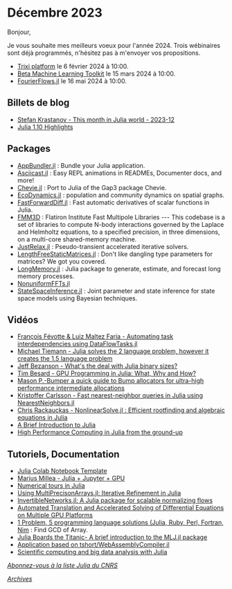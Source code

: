 # Décembre 2023 

Bonjour, 

Je vous souhaite mes meilleurs voeux pour l'année 2024. Trois wébinaires sont déjà programmés, n'hésitez pas à m'envoyer vos propositions. 

 - [Trixi platform](https://calcul.math.cnrs.fr/cafe-julia-trixi.html) le 6 février 2024 à 10:00.
 - [Beta Machine Learning Toolkit](https://calcul.math.cnrs.fr/cafe-julia-7.html) le 15 mars 2024 à 10:00.
 - [FourierFlows.jl](https://calcul.math.cnrs.fr/cafe-julia-fourierflows.html) le 16 mai 2024 à 10:00.


## Billets de blog

- [Stefan Krastanov - This month in Julia world - 2023-12]( https://discourse.julialang.org/t/this-month-in-julia-world-2023-12/108020)
- [Julia 1.10 Highlights](https://julialang.org/blog/2023/12/julia-1.10-highlights/)

## Packages
- [AppBundler.jl](https://github.com/PeaceFounder/AppBundler.jl) : Bundle your Julia application.
- [Asciicast.jl](https://github.com/ericphanson/Asciicast.jl) : Easy REPL animations in READMEs, Documenter docs, and more!
- [Chevie.jl](https://github.com/jmichel7/Chevie.jl) : Port to Julia of the Gap3 package Chevie.
- [EcoDynamics.jl](https://github.com/gottacatchenall/EcoDynamics.jl) : population and community dynamics on spatial graphs.
- [FastForwardDiff.jl](https://github.com/gerlero/FastForwardDiff.jl) : Fast automatic derivatives of scalar functions in Julia.
- [FMM3D](https://github.com/flatironinstitute/FMM3D) : Flatiron Institute Fast Multipole Libraries --- This codebase is a set of libraries to compute N-body interactions governed by the Laplace and Helmholtz equations, to a specified precision, in three dimensions, on a multi-core shared-memory machine.
- [JustRelax.jl](https://github.com/PTsolvers/JustRelax.jl) : Pseudo-transient accelerated iterative solvers.
- [LengthFreeStaticMatrices.jl](https://github.com/brainandforce/LengthFreeStaticMatrices.jl) : Don't like dangling type parameters for matrices? We got you covered.
- [LongMemory.jl](https://github.com/everval/LongMemory.jl) : Julia package to generate, estimate, and forecast long memory processes.
- [NonuniformFFTs.jl](https://github.com/jipolanco/NonuniformFFTs.jl)
- [StateSpaceInference.jl](https://github.com/charlesknipp/StateSpaceInference.jl) : Joint parameter and state inference for state space models using Bayesian techniques.

## Vidéos

- [François Févotte & Luiz Maltez Faria - Automating task interdependencies using DataFlowTasks.jl](https://youtu.be/SilF7AAm7Ng?si=FDLaqqGJ-IJi4bel)
- [Michael Tiemann - Julia solves the 2 language problem, however it creates the 1.5 language problem](https://youtu.be/RUJFd-rEa0k?si=K8kBQUPhFIdilENp)
- [Jeff Bezanson - What's the deal with Julia binary sizes?](https://youtu.be/kNslvU3WD4M?si=8TnJoFLeCoHwrYH3)
- [Tim Besard - GPU Programming in Julia: What, Why and How?](https://youtu.be/Q8fj8QbVpZM?si=SwT7eP-1-x_fNSgk)
- [Mason P.-Bumper a quick guide to Bump allocators for ultra-high performance intermediate allocations](https://youtu.be/n1nG0_Nwzhs?si=dgouDfNWGdIGSi-w)
- [Kristoffer Carlsson - Fast nearest-neighbor queries in Julia using NearestNeighbors.jl](https://youtu.be/0v_42Gqaqlw?si=TZ7EoPzPgvtrcqqx)
- [Chris Rackauckas - NonlinearSolve.jl : Efficient rootfinding and algebraic equations in Julia](https://youtu.be/O-2F8fBuRRg?si=63JDCF5Kr2XGKqyG)
- [A Brief Introduction to Julia](https://youtu.be/X4Alzh3QyWU?si=d_z0IHStky9lEIQz)
- [High Performance Computing in Julia from the ground-up](https://www.youtube.com/playlist?list=PLUAq6xQKFgGpslJEmu0LXQhhwOE2po-LD)

## Tutoriels, Documentation

- [Julia Colab Notebook Template](https://colab.research.google.com/github/ageron/julia_notebooks/blob/master/Julia_Colab_Notebook_Template.ipynb)
- [Marius Millea - Julia + Jupyter + GPU](https://github.com/marius311/gpu_science_day_julia)
- [Numerical tours in Julia](http://www.numerical-tours.com/julia/)
- [Using MultiPrecisonArrays.jl: Iterative Refinement in Julia](https://arxiv.org/abs/2311.14616)
- [InvertibleNetworks.jl: A Julia package for scalable normalizing flows](https://arxiv.org/abs/2312.13480)
- [Automated Translation and Accelerated Solving of Differential Equations on Multiple GPU Platforms](https://arxiv.org/pdf/2304.06835.pdf)
- [1 Problem, 5 programming language solutions (Julia, Ruby, Perl, Fortran, Nim](https://youtu.be/LWgcukcpo9A?si=_joiRTVmHjZSCkZL) : Find GCD of Array.
- [Julia Boards the Titanic- A brief introduction to the MLJ.jl package](https://forem.julialang.org/mlj/julia-boards-the-titanic-1ne8)
- [Application based on tshort/WebAssemblyCompiler.jl](https://github.com/terasakisatoshi/WitchViewer.jl)
- [Scientific computing and big data analysis with Julia](https://github.com/jbytecode/julia-presentation/tree/main)


[*Abonnez-vous à la liste Julia du CNRS*](https://listes.services.cnrs.fr/wws/subscribe/julia)

[*Archives*](https://pnavaro.github.io/NouvellesJulia)
